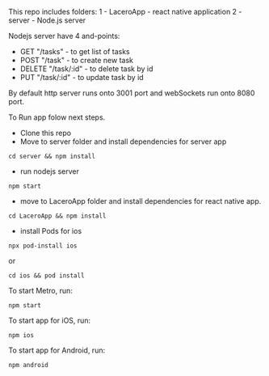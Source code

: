 This repo includes folders:
1 - LaceroApp - react native application
2 - server - Node.js server

Nodejs server have 4 and-points:
- GET "/tasks" - to get list of tasks
- POST "/task" - to create new task
- DELETE "/task/:id" - to delete task by id
- PUT "/task/:id" - to update task by id
  
By default http server runs onto 3001 port and webSockets run onto 8080 port.

To Run app folow next steps.
- Clone this repo
- Move to server folder and install dependencies for server app
```
cd server && npm install
```
- run nodejs server
```
npm start
```
- move to LaceroApp folder and install dependencies for react native app.
  
```
cd LaceroApp && npm install

```
- install Pods for ios
```
npx pod-install ios 
```
or 
```
cd ios && pod install
```
To start Metro, run:

```
npm start
```

To start app for iOS, run:

```
npm ios
```

To start app for Android, run:

```
npm android
```
